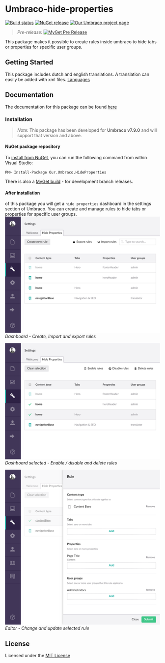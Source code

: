 # Umbraco-hide-properties

[![Build status](https://ci.appveyor.com/api/projects/status/be9b1pdyn54rctto?svg=true)](https://ci.appveyor.com/project/JanvanHelvoort/umbraco-hide-properties)
[![NuGet release](https://img.shields.io/nuget/v/Our.Umbraco.HideProperties.svg)](https://www.nuget.org/packages/Our.Umbraco.HideProperties/)
[![Our Umbraco project page](https://img.shields.io/badge/our-umbraco-orange.svg)](https://our.umbraco.com/packages/backoffice-extensions/hide-properties//) 

> *Pre-release:* [![MyGet Pre Release](https://img.shields.io/myget/janvanhelvoort/vpre/Our.Umbraco.HideProperties.svg)](https://www.myget.org/feed/janvanhelvoort/package/nuget/Our.Umbraco.HideProperties)

This package makes it possible to create rules inside umbraco to hide tabs or properties for specific user groups.

## Getting Started

This package includes dutch and english translations. A translation can easily be added with xml files. [Languages](Source/Our.Umbraco.HideProperties/Client/lang/)

## Documentation ##

The documentation for this package can be found [here](Documentation/README.md)

### Installation

> *Note:* This package has been developed for **Umbraco v7.9.0** and will support that version and above.

#### NuGet package repository
To [install from NuGet](https://www.nuget.org/packages/Our.Umbraco.HideProperties), you can run the following command from within Visual Studio:

	PM> Install-Package Our.Umbraco.HideProperties

There is also a [MyGet build](https://www.myget.org/feed/janvanhelvoort/package/nuget/Our.Umbraco.HideProperties) - for development branch releases.

#### After installation 
of this package you will get a `hide properties` dashboard in the settings section of Umbraco. You can create and manage rules to hide tabs or properties for specific user groups.
![Dashboard](Documentation/Screenshots/Section%20Dashboard.png)
*Dashboard - Create, Import and export rules*

![Dashboard, Rule selected](Documentation/Screenshots/Section%20Dashboard%20Selected.png)
*Dashboard selected - Enable / disable and delete rules*

![Rule Editor](Documentation/Screenshots/Rule%20Editor.png)
*Editor - Change and update selected rule*

## License
Licensed under the [MIT License](LICENSE)
